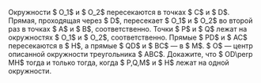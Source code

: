 Окружности $ O_1$ и $ O_2$ пересекаются в точках $ C$ и $ D$. Прямая, проходящая через $ D$, пересекает $ O_1$ и $ O_2$ во второй раз в точках $ A$ и $ B$, соответственно. Точки $ P$ и $ Q$ лежат на окружностях $ O_1$ и $ O_2$, соответственно. Прямые $ PD$ и $ AC$ пересекаются в $ H$, а прямые $ QD$ и $ BC$ — в $ M$. $ O$ — центр описанной окружности треугольника $ ABC$. Докажите, что $ OD\perp MH$ тогда и только тогда, когда $ P,Q,M$ и $ H$ лежат на одной окружности.